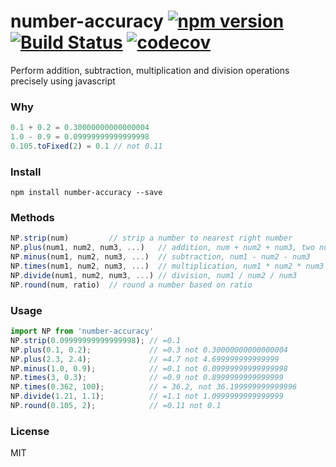 # number-accuracy [![npm version](https://badge.fury.io/js/number-precision.svg)](http://badge.fury.io/js/number-precision) [![Build Status](https://travis-ci.org/nefe/number-precision.svg)](https://travis-ci.org/nefe/number-precision) [![codecov](https://codecov.io/gh/nefe/number-precision/branch/master/graph/badge.svg)](https://codecov.io/gh/nefe/number-precision)

Perform addition, subtraction, multiplication and division operations precisely using javascript

### Why

```js
0.1 + 0.2 = 0.30000000000000004
1.0 - 0.9 = 0.09999999999999998
0.105.toFixed(2) = 0.1 // not 0.11
```

### Install

```
npm install number-accuracy --save
```

### Methods

```js
NP.strip(num)         // strip a number to nearest right number
NP.plus(num1, num2, num3, ...)   // addition, num + num2 + num3, two numbers is required at least.
NP.minus(num1, num2, num3, ...)  // subtraction, num1 - num2 - num3
NP.times(num1, num2, num3, ...)  // multiplication, num1 * num2 * num3
NP.divide(num1, num2, num3, ...) // division, num1 / num2 / num3
NP.round(num, ratio)  // round a number based on ratio
```

### Usage

```js
import NP from 'number-accuracy'
NP.strip(0.09999999999999998); // =0.1
NP.plus(0.1, 0.2);             // =0.3 not 0.30000000000000004
NP.plus(2.3, 2.4);             // =4.7 not 4.699999999999999
NP.minus(1.0, 0.9);            // =0.1 not 0.09999999999999998
NP.times(3, 0.3);              // =0.9 not 0.8999999999999999
NP.times(0.362, 100);          // = 36.2, not 36.199999999999996
NP.divide(1.21, 1.1);          // =1.1 not 1.0999999999999999
NP.round(0.105, 2);            // =0.11 not 0.1
```

### License
MIT
